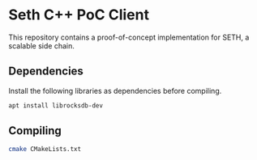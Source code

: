 # Seth C++ PoC Client

This repository contains a proof-of-concept implementation for SETH, a scalable side chain.

## Dependencies

Install the following libraries as dependencies before compiling.

```sh
apt install librocksdb-dev
```

## Compiling

```sh
cmake CMakeLists.txt
```
